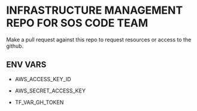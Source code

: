 # INFRASTRUCTURE MANAGEMENT REPO FOR SOS CODE TEAM

Make a pull request against this repo to request resources or access to the github.

## ENV VARS

* AWS_ACCESS_KEY_ID

* AWS_SECRET_ACCESS_KEY

* TF_VAR_GH_TOKEN
